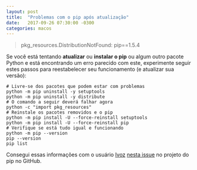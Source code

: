 ```yaml
---
layout: post
title:  "Problemas com o pip após atualização"
date:   2017-09-26 07:30:00 -0300
categories: macos
---
```

> pkg_resources.DistributionNotFound: pip==1.5.4

Se você está tentando **atualizar** ou **instalar o pip** ou algum outro pacote Python e está encontrando um erro parecido com este, experimente seguir estes passos para reestabelecer seu funcionamento (e atualizar sua versão):

    # Livre-se dos pacotes que podem estar com problemas 
    python -m pip uninstall -y setuptools
    python -m pip uninstall -y distribute
    # O comando a seguir deverá falhar agora
    python -c "import pkg_resources"
    # Reinstale os pacotes removidos e o pip
    python -m pip install -U --force-reinstall setuptools
    python -m pip install -U --force-reinstall pip
    # Verifique se está tudo igual e funcionando
    python -m pip --version
    pip --version
    pip list

Consegui essas informações com o usuário [Ivoz](https://github.com/Ivoz) [nesta issue](https://github.com/pypa/pip/issues/1800) no projeto do pip no GitHub.
